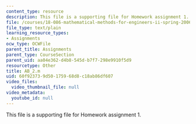```yaml
---
content_type: resource
description: This file is a supporting file for Homework assignment 1.
file: /courses/18-086-mathematical-methods-for-engineers-ii-spring-2006/60f923739d50175968d8c18ab86df607_AB_2.m
file_type: text/plain
learning_resource_types:
- Assignments
ocw_type: OCWFile
parent_title: Assignments
parent_type: CourseSection
parent_uid: aa04e362-d4b8-545d-b7f7-298e9910f5d9
resourcetype: Other
title: AB_2.m
uid: 60f92373-9d50-1759-68d8-c18ab86df607
video_files:
  video_thumbnail_file: null
video_metadata:
  youtube_id: null
---
```

This file is a supporting file for Homework assignment 1.

